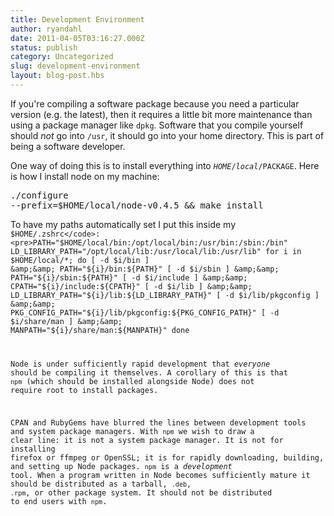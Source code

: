 ```yaml
---
title: Development Environment
author: ryandahl
date: 2011-04-05T03:16:27.000Z
status: publish
category: Uncategorized
slug: development-environment
layout: blog-post.hbs
---
```


If you're compiling a software package because you need a particular version (e.g. the latest), then it requires a little bit more maintenance than using a package manager like <code>dpkg</code>. Software that you compile yourself should *not* go into <code>/usr</code>, it should go into your home directory. This is part of being a software developer. 

One way of doing this is to install everything into <code>$HOME/local/$PACKAGE</code>. Here is how I install node on my machine:<pre>./configure --prefix=$HOME/local/node-v0.4.5 &amp;&amp; make install</pre>

To have my paths automatically set I put this inside my <code>$HOME/.zshrc</code>:<pre>PATH="$HOME/local/bin:/opt/local/bin:/usr/bin:/sbin:/bin"
LD_LIBRARY_PATH="/opt/local/lib:/usr/local/lib:/usr/lib"
for i in $HOME/local/*; do
  [ -d $i/bin ] &amp;&amp; PATH="${i}/bin:${PATH}"
  [ -d $i/sbin ] &amp;&amp; PATH="${i}/sbin:${PATH}"
  [ -d $i/include ] &amp;&amp; CPATH="${i}/include:${CPATH}"
  [ -d $i/lib ] &amp;&amp; LD_LIBRARY_PATH="${i}/lib:${LD_LIBRARY_PATH}"
  [ -d $i/lib/pkgconfig ] &amp;&amp; PKG_CONFIG_PATH="${i}/lib/pkgconfig:${PKG_CONFIG_PATH}"
  [ -d $i/share/man ] &amp;&amp; MANPATH="${i}/share/man:${MANPATH}"
done</pre>

Node is under sufficiently rapid development that <i>everyone</i> should be compiling it themselves. A corollary of this is that <code>npm</code> (which should be installed alongside Node) does not require root to install packages.

CPAN and RubyGems have blurred the lines between development tools and system package managers. With <code>npm</code> we wish to draw a clear line: it is not a system package manager. It is not for installing firefox or ffmpeg or OpenSSL; it is for rapidly downloading, building, and setting up Node packages. <code>npm</code> is a <i>development</i> tool. When a program written in Node becomes sufficiently mature it should be distributed as a tarball, <code>.deb</code>, <code>.rpm</code>, or other package system. It should not be distributed to end users with <code>npm</code>.
